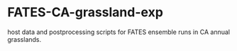 # FATES-CA-grassland-exp

host data and postprocessing scripts for FATES ensemble runs in CA annual grasslands. 
